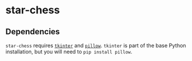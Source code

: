 # star-chess

## Dependencies
`star-chess` requires [`tkinter`](https://docs.python.org/3/library/tkinter.html)
and [`pillow`](https://pillow.readthedocs.io/en/stable/reference/ImageTk.html).
`tkinter` is part of the base Python installation, but you will need to
`pip install pillow`.

